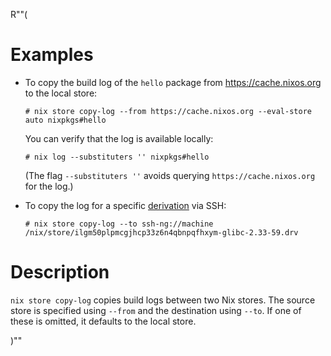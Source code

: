 R""(

# Examples

* To copy the build log of the `hello` package from
  https://cache.nixos.org to the local store:

  ```console
  # nix store copy-log --from https://cache.nixos.org --eval-store auto nixpkgs#hello
  ```

  You can verify that the log is available locally:

  ```console
  # nix log --substituters '' nixpkgs#hello
  ```

  (The flag `--substituters ''` avoids querying
  `https://cache.nixos.org` for the log.)

* To copy the log for a specific [derivation] via SSH:

  [derivation]: ../../glossary.md#gloss-derivation

  ```console
  # nix store copy-log --to ssh-ng://machine /nix/store/ilgm50plpmcgjhcp33z6n4qbnpqfhxym-glibc-2.33-59.drv
  ```

# Description

`nix store copy-log` copies build logs between two Nix stores. The
source store is specified using `--from` and the destination using
`--to`. If one of these is omitted, it defaults to the local store.

)""
